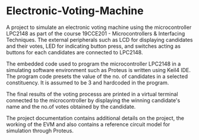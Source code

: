 # Electronic-Voting-Machine

A project to simulate an electronic voting machine using the microcontroller LPC2148 as part of the course 19CCE201 - Microcontrollers & Interfacing Techniques. The external peripherals such as LCD for displaying candidates and their votes, LED for indicating button press, and switches acting as buttons for each candidates are connected to LPC2148. 

The embedded code used to program the microcontroller LPC2148 in a simulating software environment such as Proteus is written using Keil4 IDE. The program code presets the value of the no. of candidates in a selected constituency. It is assumed to be 3 and hardcoded in the program. 

The final results of the voting processs are printed in a virtual terminal connected to the microcontroller by displaying the winning candidate's name and the no.of votes obtained by the candidate.

The project documentation contains additional details on the project, the working of the EVM and also contains a reference circuit model for simulation through Proteus.
